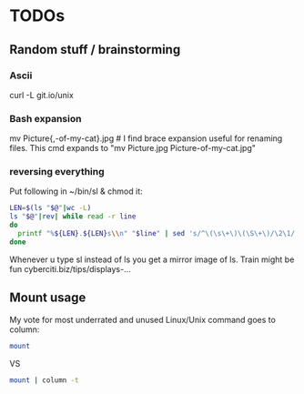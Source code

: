# TODOs

## Random stuff / brainstorming

### Ascii

curl -L git.io/unix

### Bash expansion

mv Picture{,-of-my-cat}.jpg # I find brace expansion useful for renaming files. This cmd expands to "mv Picture.jpg Picture-of-my-cat.jpg"

### reversing everything

Put following in ~/bin/sl & chmod it:

```sh
LEN=$(ls "$@"|wc -L)
ls "$@"|rev| while read -r line
do
  printf "%${LEN}.${LEN}s\\n" "$line" | sed 's/^\(\s\+\)\(\S\+\)/\2\1/'
done
```

Whenever u type sl instead of ls you get a mirror image of ls. Train might be fun cyberciti.biz/tips/displays-…

## Mount usage

My vote for most underrated and unused Linux/Unix command goes to column:

```sh
mount
```

VS

```sh
mount | column -t
```

